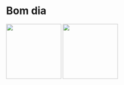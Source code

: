 # Bom dia

<div style="display: inline_block">
     <img height="150em" src="https://github-readme-stats.vercel.app/api/top-langs/?username=miranhadesp&layout=compact&theme=github_dark&border_radius=5&hide_border=true%22%3E">
     <img height="150em" src="https://github-readme-stats.vercel.app/api?username=Frm2003&layout=compact&theme=github_dark&border_radius=5&hide_border=true%22%3E">
</div>
